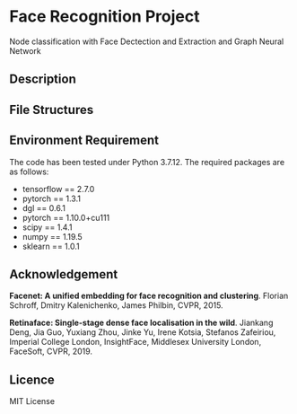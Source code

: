 # Face Recognition Project
Node classification with Face Dectection and Extraction and Graph Neural Network

## Description

## File Structures

## Environment Requirement
The code has been tested under Python 3.7.12. The required packages are as follows:

* tensorflow == 2.7.0
* pytorch == 1.3.1
* dgl == 0.6.1
* pytorch == 1.10.0+cu111
* scipy == 1.4.1
* numpy == 1.19.5
* sklearn == 1.0.1

## Acknowledgement

**Facenet: A unified embedding for face recognition and clustering**. Florian Schroff, Dmitry Kalenichenko, James Philbin, CVPR, 2015.

**Retinaface: Single-stage dense face localisation in the wild**. Jiankang Deng, Jia Guo, Yuxiang Zhou, Jinke Yu, Irene Kotsia, Stefanos Zafeiriou, Imperial College London, InsightFace, Middlesex University London, FaceSoft, CVPR, 2019.

## Licence
MIT License
